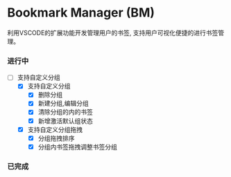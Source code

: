 # Bookmark Manager (BM)

利用VSCODE的扩展功能开发管理用户的书签, 支持用户可视化便捷的进行书签管理。

### 进行中

- [ ] 支持自定义分组
  - [x] 支持自定义分组
    - [x] 删除分组
    - [x] 新建分组,编辑分组
    - [x] 清除分组的内的书签
    - [x] 新增激活默认组状态
  - [x] 支持自定义分组拖拽
    - [x] 分组拖拽排序
    - [x] 分组内书签拖拽调整书签分组

### 已完成
